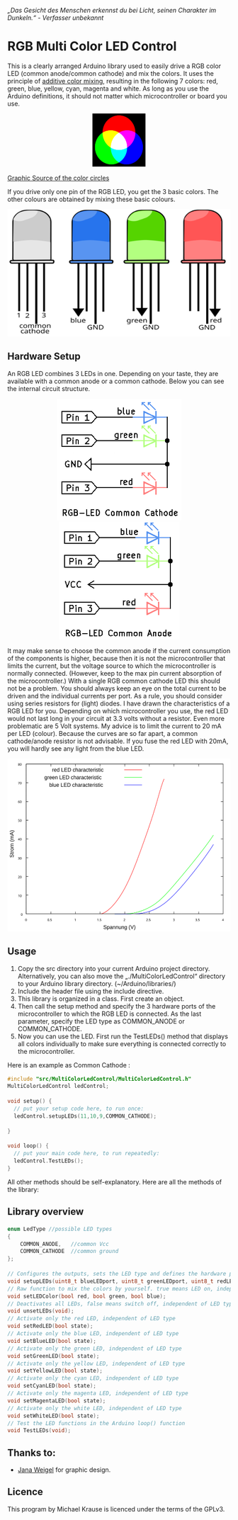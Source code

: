 *„Das Gesicht des Menschen erkennst du bei Licht, seinen Charakter im Dunkeln.“ - Verfasser unbekannt*

# RGB Multi Color LED Control

This is a clearly arranged Arduino library used to easily drive a RGB color LED (common anode/common cathode) and mix the colors.
It uses the principle of [additive color mixing](https://en.wikipedia.org/wiki/Additive_color), resulting in the following 7 colors: red, green, blue, yellow, cyan, magenta and white.
As long as you use the Arduino definitions, it should not matter which microcontroller or board you use.

<p align="center">
  <img width="120" height="120" src="Figures/additive_mixing_example.svg">
</p>

[Graphic Source of the color circles](https://de.wikipedia.org/wiki/Datei:Synthese%2B.svg)


If you drive only one pin of the RGB LED, you get the 3 basic colors. The other colours are obtained by mixing these basic colours.
<p align="center">
  <img width="504" height="288" src="Figures/RGB_LED.svg">
</p>

## Hardware Setup

An RGB LED combines 3 LEDs in one. Depending on your taste, they are available with a common anode or a common cathode.
Below you can see the internal circuit structure.
<p align="center">
  <img width="281" height="275" src="Figures/schematic_RGB_LED_Common_Cathode.png">
  <img width="273" height="266" src="Figures/schematic_RGB_LED_Common_Anode.png">
</p>

It may make sense to choose the common anode if the current consumption of the components is higher, because then it is not the microcontroller that limits the current, but the voltage source to which the microcontroller is normally connected. (However, keep to the max pin current absorption of the microcontroller.) With a single RGB common cathode LED this should not be a problem. You should always keep an eye on the total current to be driven and the individual currents per port. As a rule, you should consider using series resistors for (light) diodes. I have drawn the characteristics of a RGB LED for you. Depending on which microcontroller you use, the red LED would not last long in your circuit at 3.3 volts without a resistor. Even more problematic are 5 Volt systems. My advice is to limit the current to 20 mA per LED (colour). Because the curves are so far apart, a common cathode/anode resistor is not advisable. If you fuse the red LED with 20mA, you will hardly see any light from the blue LED.

<p align="center">
  <img width="520" height="391" src="Figures/RGB_LED_Characteristics.svg">
</p>

## Usage
1. Copy the src directory into your current Arduino project directory. Alternatively, you can also move the „./MultiColorLedControl“ directory to your Arduino library directory. (~/Arduino/libraries/)
2. Include the header file using the include directive.
3. This library is organized in a class. First create an object.
4. Then call the setup method and specify the 3 hardware ports of the microcontroller to which the RGB LED is connected. As the last parameter, specify the LED type as COMMON_ANODE or COMMON_CATHODE.
5. Now you can use the LED. First run the TestLEDs() method that displays all colors individually to make sure everything is connected correctly to the microcontroller.


Here is an example as Common Cathode :

```C
#include "src/MultiColorLedControl/MultiColorLedControl.h"
MultiColorLedControl ledControl;

void setup() {
  // put your setup code here, to run once:
  ledControl.setupLEDs(11,10,9,COMMON_CATHODE);

}

void loop() {
  // put your main code here, to run repeatedly:
  ledControl.TestLEDs();
}
```

All other methods should be self-explanatory. Here are all the methods of the library:

## Library overview

```C
enum LedType //possible LED types
{
    COMMON_ANODE,   //common Vcc
    COMMON_CATHODE  //common ground
};

// Configures the outputs, sets the LED type and defines the hardware ports based on their connection
void setupLEDs(uint8_t blueLEDport, uint8_t greenLEDport, uint8_t redLEDport, LedType ledType);
// Raw function to mix the colors by yourself. true means LED on, independent of LED type
void setLEDColor(bool red, bool green, bool blue);
// Deactivates all LEDs, false means switch off, independent of LED type
void unsetLEDs(void);
// Activate only the red LED, independent of LED type
void setRedLED(bool state);
// Activate only the blue LED, independent of LED type
void setBlueLED(bool state);
// Activate only the green LED, independent of LED type
void setGreenLED(bool state);
// Activate only the yellow LED, independent of LED type
void setYellowLED(bool state);
// Activate only the cyan LED, independent of LED type
void setCyanLED(bool state);
// Activate only the magenta LED, independent of LED type
void setMagentaLED(bool state);
// Activate only the white LED, independent of LED type
void setWhiteLED(bool state);
// Test the LED functions in the Arduino loop() function
void TestLEDs(void);
```


## Thanks to:

- [Jana Weigel](https://janaweigel.wordpress.com/) for graphic design.

## Licence
This program by Michael Krause is licenced under the terms of the GPLv3.
